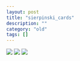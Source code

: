 ```yaml
---
layout: post
title: "sierpinski_cards"
description: ""
category: "old"
tags: []
---
```


![]({{site.url}}/images/sierpinski_cards/sierpinski_top_sm.jpg)
![]({{site.url}}/images/sierpinski_cards/sierpinski_side_sm.jpg)
![]({{site.url}}/images/sierpinski_cards/many_cards_sm.jpg)
